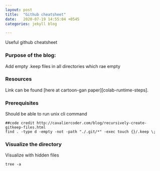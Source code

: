 ```yaml
---
layout: post
title:  "Github cheatsheet"
date:   2020-07-19 14:55:04 +0545
categories: jekyll blog

---
```

Useful github cheatsheet

### Purpose of the blog:
Add empty .keep files in all directories which rae empty


### Resources
Link can be found [here at cartoon-gan paper][colab-runtime-steps].

### Prerequisites
Should be able to run unix cli command

```
##code credit http://cavaliercoder.com/blog/recursively-create-gitkeep-files.html
find . -type d -empty -not -path "./.git/*" -exec touch {}/.keep \;

```
### Visualize the directory
Visualize with hidden files

```
tree -a
```




